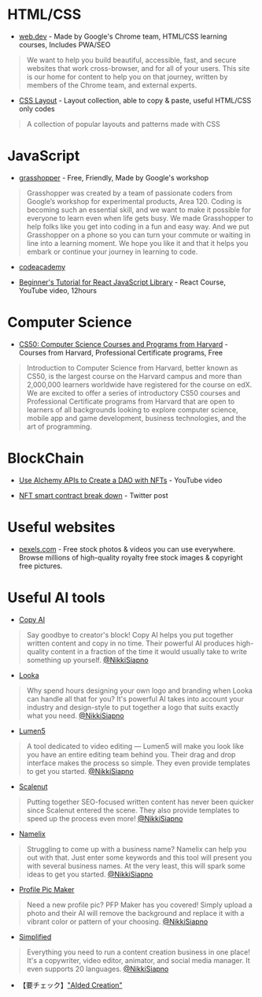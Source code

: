 # HTML/CSS
- [web.dev](https://web.dev/) - Made by Google's Chrome team, HTML/CSS learning courses, Includes PWA/SEO</li>
> We want to help you build beautiful, accessible, fast, and secure websites that work cross-browser, and for all of your users. This site is our home for content to help you on that journey, written by members of the Chrome team, and external experts.


- [CSS Layout](https://csslayout.io/) - Layout collection, able to copy & paste, useful HTML/CSS only codes
> A collection of popular layouts and patterns made with CSS


# JavaScript
- [grasshopper](https://grasshopper.app/) - Free, Friendly, Made by Google's workshop
> Grasshopper was created by a team of passionate coders from Google’s workshop for experimental products, Area 120. Coding is becoming such an essential skill, and we want to make it possible for everyone to learn even when life gets busy. We made Grasshopper to help folks like you get into coding in a fun and easy way. And we put Grasshopper on a phone so you can turn your commute or waiting in line into a learning moment. We hope you like it and that it helps you embark or continue your journey in learning to code.

- [codeacademy](https://www.codecademy.com/catalog/language/javascript)

- [Beginner's Tutorial for React JavaScript Library](https://www.youtube.com/watch?v=bMknfKXIFA8) - React Course, YouTube video, 12hours

# Computer Science
- [CS50: Computer Science Courses and Programs from Harvard](https://www.edx.org/cs50) - Courses from Harvard, Professional Certificate programs, Free
> Introduction to Computer Science from Harvard, better known as CS50, is the largest course on the Harvard campus and more than 2,000,000 learners worldwide have registered for the course on edX. We are excited to offer a series of introductory CS50 courses and Professional Certificate programs from Harvard that are open to learners of all backgrounds looking to explore computer science, mobile app and game development, business technologies, and the art of programming.

# BlockChain
- [Use Alchemy APIs to Create a DAO with NFTs](https://www.youtube.com/watch?v=5EpTaqefQ6o) - YouTube video

- [NFT smart contract break down](https://twitter.com/0xCygaar/status/1585071495646425089?s=20&t=wbbUvVoUbFCCEPhpdt6MDg) - Twitter post

# Useful websites
- [pexels.com](https://www.pexels.com/) - Free stock photos & videos you can use everywhere. Browse millions of high-quality royalty free stock images & copyright free pictures.

# Useful AI tools
- [Copy AI](https://www.copy.ai/)
> Say goodbye to creator's block! Copy AI helps you put together written content and copy in no time. Their powerful AI produces high-quality content in a fraction of the time it would usually take to write something up yourself. [@NikkiSiapno](https://twitter.com/NikkiSiapno)

- [Looka](https://looka.com/)
> Why spend hours designing your own logo and branding when Looka can handle all that for you? It's powerful AI takes into account your industry and design-style to put together a logo that suits exactly what you need. [@NikkiSiapno](https://twitter.com/NikkiSiapno)

- [Lumen5](https://lumen5.com/)
> A tool dedicated to video editing — Lumen5 will make you look like you have an entire editing team behind you. Their drag and drop interface makes the process so simple. They even provide templates to get you started. [@NikkiSiapno](https://twitter.com/NikkiSiapno)

- [Scalenut](https://www.scalenut.com/)
> Putting together SEO-focused written content has never been quicker since Scalenut entered the scene. They also provide templates to speed up the process even more! [@NikkiSiapno](https://twitter.com/NikkiSiapno)

- [Namelix](https://namelix.com/)
> Struggling to come up with a business name? Namelix can help you out with that. Just enter some keywords and this tool will present you with several business names. At the very least, this will spark some ideas to get you started. [@NikkiSiapno](https://twitter.com/NikkiSiapno)

- [Profile Pic Maker](https://pfpmaker.com/)
> Need a new profile pic? PFP Maker has you covered! Simply upload a photo and their AI will remove the background and replace it with a vibrant color or pattern of your choosing. [@NikkiSiapno](https://twitter.com/NikkiSiapno)

- [Simplified](https://simplified.com/)
> Everything you need to run a content creation business in one place! It's a copywriter, video editor, animator, and social media manager. It even supports 20 languages. [@NikkiSiapno](https://twitter.com/NikkiSiapno)

- 【要チェック】["AIded Creation"](https://twitter.com/daniel_eckler/status/1578038510761791488?s=20&t=wbbUvVoUbFCCEPhpdt6MDg)
